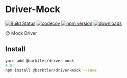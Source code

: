 # Driver-Mock

[![Build Status](https://travis-ci.com/barktler/Driver-Mock.svg?branch=master)](https://travis-ci.com/barktler/Driver-Mock)
[![codecov](https://codecov.io/gh/barktler/Driver-Mock/branch/master/graph/badge.svg)](https://codecov.io/gh/barktler/Driver-Mock)
[![npm version](https://badge.fury.io/js/%40barktler%2Fdriver-mock.svg)](https://www.npmjs.com/package/@barktler/driver-mock)
[![downloads](https://img.shields.io/npm/dm/@barktler/driver-mock.svg)](https://www.npmjs.com/package/@barktler/driver-mock)

:neutral_face: Mock Driver

## Install

```sh
yarn add @barktler/driver-mock
# Or
npm install @barktler/driver-mock --save
```
